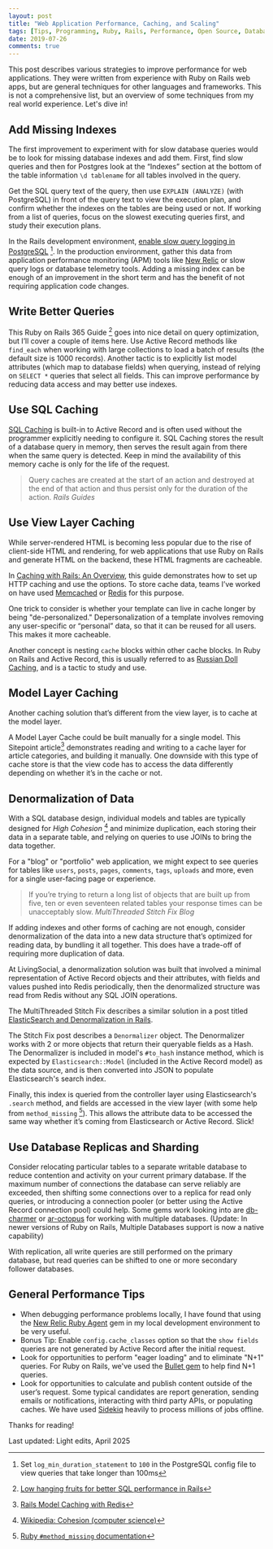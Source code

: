 ```yaml
---
layout: post
title: "Web Application Performance, Caching, and Scaling"
tags: [Tips, Programming, Ruby, Rails, Performance, Open Source, Databases]
date: 2019-07-26
comments: true
---
```


This post describes various strategies to improve performance for web applications. They were written from experience with Ruby on Rails web apps, but are general techniques for other languages and frameworks. This is not a comprehensive list, but an overview of some techniques from my real world experience. Let's dive in!

## Add Missing Indexes
The first improvement to experiment with for slow database queries would be to look for missing database indexes and add them. First, find slow queries and then for Postgres look at the “Indexes” section at the bottom of the table information `\d tablename` for all tables involved in the query.

Get the SQL query text of the query, then use `EXPLAIN (ANALYZE)` (with PostgreSQL) in front of the query text to view the execution plan, and confirm whether the indexes on the tables are being used or not. If working from a list of queries, focus on the slowest executing queries first, and study their execution plans.

In the Rails development environment, [enable slow query logging in PostgreSQL](https://www.heatware.net/databases/how-to-find-log-slow-queries-postgresql/) [^slow]. In the production environment, gather this data from application performance monitoring (APM) tools like [New Relic](https://newrelic.com/) or slow query logs or database telemetry tools. Adding a missing index can be enough of an improvement in the short term and has the benefit of not requiring application code changes.

## Write Better Queries
This Ruby on Rails 365 Guide [^guide] goes into nice detail on query optimization, but I’ll cover a couple of items here. Use Active Record methods like `find_each` when working with large collections to load a batch of results (the default size is 1000 records). Another tactic is to explicitly list model attributes (which map to database fields) when querying, instead of relying on `SELECT *` queries that select all fields. This can improve performance by reducing data access and may better use indexes.

## Use SQL Caching
[SQL Caching](https://guides.rubyonrails.org/caching_with_rails.html#sql-caching) is built-in to Active Record and is often used without the programmer explicitly needing to configure it. SQL Caching stores the result of a database query in memory, then serves the result again from there when the same query is detected. Keep in mind the availability of this memory cache is only for the life of the request.

> Query caches are created at the start of an action and destroyed at the end of that action and thus persist only for the duration of the action. <cite>Rails Guides</cite>

## Use View Layer Caching
While server-rendered HTML is becoming less popular due to the rise of client-side HTML and rendering, for web applications that use Ruby on Rails and generate HTML on the backend, these HTML fragments are cacheable.

In [Caching with Rails: An Overview](https://guides.rubyonrails.org/caching_with_rails.html), this guide demonstrates how to set up HTTP caching and use the options. To store cache data, teams I’ve worked on have used [Memcached](https://memcached.org/) or [Redis](https://redis.io) for this purpose.

One trick to consider is whether your template can live in cache longer by being "de-personalized." Depersonalization of a template involves removing any user-specific or “personal” data, so that it can be reused for all users. This makes it more cacheable.

Another concept is nesting `cache` blocks within other cache blocks. In Ruby on Rails and Active Record, this is usually referred to as [Russian Doll Caching](https://guides.rubyonrails.org/caching_with_rails.html#russian-doll-caching), and is a tactic to study and use.

## Model Layer Caching
Another caching solution that’s different from the view layer, is to cache at the model layer.

A Model Layer Cache could be built manually for a single model. This Sitepoint article[^1] demonstrates reading and writing to a cache layer for article categories, and building it manually. One downside with this type of cache store is that the view code has to access the data differently depending on whether it’s in the cache or not.

## Denormalization of Data
With a SQL database design, individual models and tables are typically designed for *High Cohesion* [^2] and minimize duplication, each storing their data in a separate table, and relying on queries to use JOINs to bring the data together.

For a "blog" or "portfolio" web application, we might expect to see queries for tables like `users`, `posts`, `pages`, `comments`, `tags`, `uploads` and more, even for a single user-facing page or experience.

> If you’re trying to return a long list of objects that are built up from five, ten or even seventeen related tables your response times can be unacceptably slow. <cite>MultiThreaded Stitch Fix Blog</cite>

If adding indexes and other forms of caching are not enough, consider denormalization of the data into a new data structure that’s optimized for reading data, by bundling it all together. This does have a trade-off of requiring more duplication of data.

At LivingSocial, a denormalization solution was built that involved a minimal representation of Active Record objects and their attributes, with fields and values pushed into Redis periodically, then the denormalized structure was read from Redis without any SQL JOIN operations.

The MultiThreaded Stitch Fix describes a similar solution in a post titled [ElasticSearch and Denormalization in Rails](https://multithreaded.stitchfix.com/blog/2015/02/25/elasticsearch-and-denormalization/).

The Stitch Fix post describes a `Denormalizer` object. The Denormalizer works with 2 or more objects that return their queryable fields as a Hash. The Denormalizer is included in model's `#to_hash` instance method, which is expected by `Elasticsearch::Model` (included in the Active Record model) as the data source, and is then converted into JSON to populate Elasticsearch's search index.

Finally, this index is queried from the controller layer using Elasticsearch's `.search` method, and fields are accessed in the view layer (with some help from `method_missing` [^3]). This allows the attribute data to be accessed the same way whether it’s coming from Elasticsearch or Active Record. Slick!

## Use Database Replicas and Sharding
Consider relocating particular tables to a separate writable database to reduce contention and activity on your current primary database. If the maximum number of connections the database can serve reliably are exceeded, then shifting some connections over to a replica for read only queries, or introducing a connection pooler (or better using the Active Record connection pool) could help. Some gems work looking into are [db-charmer](https://github.com/kovyrin/db-charmer) or [ar-octopus](https://github.com/thiagopradi/octopus) for working with multiple databases. (Update: In newer versions of Ruby on Rails, Multiple Databases support is now a native capability)

With replication, all write queries are still performed on the primary database, but read queries can be shifted to one or more secondary follower databases.

## General Performance Tips
* When debugging performance problems locally, I have found that using the [New Relic Ruby Agent](https://github.com/newrelic/rpm) gem in my local development environment to be very useful.
* Bonus Tip: Enable `config.cache_classes` option so that the `show fields` queries are not generated by Active Record after the initial request.
* Look for opportunities to perform "eager loading" and to eliminate "N+1" queries. For Ruby on Rails, we've used the [Bullet gem](https://github.com/flyerhzm/bullet) to help find N+1 queries.
* Look for opportunities to calculate and publish content outside of the user’s request. Some typical candidates are report generation, sending emails or notifications, interacting with third party APIs, or populating caches. We have used [Sidekiq](https://sidekiq.org/) heavily to process millions of jobs offline.

Thanks for reading!

Last updated: Light edits, April 2025

[^1]: [Rails Model Caching with Redis](https://www.sitepoint.com/rails-model-caching-redis/)
[^2]: [Wikipedia: Cohesion (computer science)](https://en.wikipedia.org/wiki/Cohesion_(computer_science))
[^3]: [Ruby `#method_missing` documentation](https://ruby-doc.org/core-2.6.3/BasicObject.html#method-i-method_missing)
[^slow]: Set `log_min_duration_statement` to `100` in the PostgreSQL config file to view queries that take longer than 100ms
[^guide]: [Low hanging fruits for better SQL performance in Rails](http://www.rubyonrails365.com/low-hanging-fruits-for-better-sql-performance-in-rails/)

